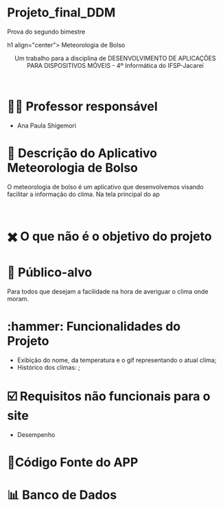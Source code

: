 # Projeto_final_DDM
Prova do segundo bimestre


h1 align="center"> Meteorologia de Bolso </h1>

<p align="center">Um trabalho para a disciplina de DESENVOLVIMENTO DE APLICAÇÕES PARA DISPOSITIVOS MÓVEIS - 4º Informática do IFSP-Jacareí</p>
<br>



<h1>🧑‍🏫 Professor responsável</h1> 

-  Ana Paula Shigemori

<h1>🎯 Descrição do Aplicativo Meteorologia de Bolso</h1> 

O meteorologia de bolso é um aplicativo que desenvolvemos visando facilitar a informação do clima. Na tela principal do ap

<br>

<h1>✖️ O que não é o objetivo do projeto</h1>


<h1>👥 Público-alvo</h2>
Para todos que desejam a facilidade na hora de averiguar o clima onde moram.

<h1>:hammer: Funcionalidades do Projeto</h1>

- Exibição do nome, da temperatura e o gif representando o atual clima;
- Histórico dos climas: ;

<h1>☑️ Requisitos não funcionais para o site</h1> 

- Desempenho 


<h1>📱Código Fonte do APP </h1>





<h1>📊 Banco de Dados</h1>


<br><br>

